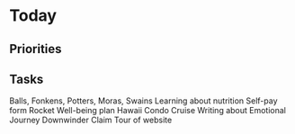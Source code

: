 # Today


## Priorities


## Tasks

Balls, Fonkens, Potters, Moras, Swains
Learning about nutrition
Self-pay form
Rocket
Well-being plan
Hawaii Condo
Cruise
Writing about Emotional Journey
Downwinder Claim
Tour of website

